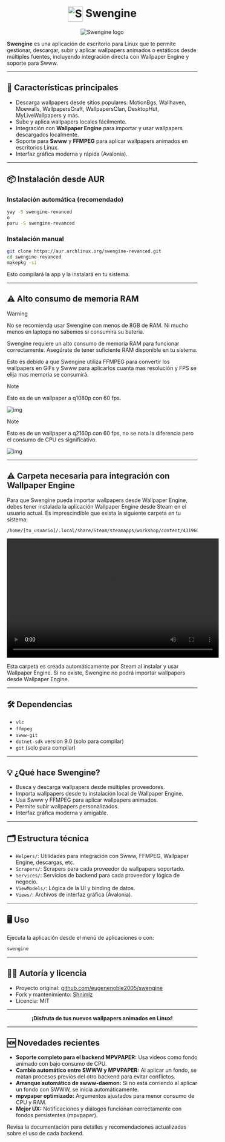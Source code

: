 <!-- Swengine logo -->
<!-- Icono y texto alado  -->
<h1 align="center"><img src="https://i.imgur.com/FsoLb79.png" alt="Swengine logo" width="40" style="vertical-align:middle;"/>&nbsp;Swengine</h1>

<p align="center">
  <img src="https://i.imgur.com/3zvwTU1.png" alt="Swengine logo"/>
</p>

**Swengine** es una aplicación de escritorio para Linux que te permite gestionar, descargar, subir y aplicar wallpapers animados o estáticos desde múltiples fuentes, incluyendo integración directa con Wallpaper Engine y soporte para Swww.

---

## 🚀 Características principales

- Descarga wallpapers desde sitios populares: MotionBgs, Wallhaven, Moewalls, WallpapersCraft, WallpapersClan, DesktopHut, MyLiveWallpapers y más.
- Sube y aplica wallpapers locales fácilmente.
- Integración con **Wallpaper Engine** para importar y usar wallpapers descargados localmente.
- Soporte para **Swww** y **FFMPEG** para aplicar wallpapers animados en escritorios Linux.
- Interfaz gráfica moderna y rápida (Avalonia).

---

## 📦 Instalación desde AUR

### Instalación automática (recomendado)

```sh
yay -S swengine-revanced
o
paru -S swengine-revanced
```

### Instalación manual

```sh
git clone https://aur.archlinux.org/swengine-revanced.git
cd swengine-revanced
makepkg -si
```

Esto compilará la app y la instalará en tu sistema.

---

## ⚠️ Alto consumo de memoria RAM

> [!WARNING]
> No se recomienda usar Swengine con menos de 8GB de RAM.
> Ni mucho menos en laptops no sabemos si consumira su bateria.

Swengine requiere un alto consumo de memoria RAM para funcionar correctamente. Asegúrate de tener suficiente RAM disponible en tu sistema.

Esto es debido a que Swengine utiliza FFMPEG para convertir los wallpapers en GIFs y Swww para aplicarlos cuanta mas resolución y FPS se elija mas memoria se consumirá.

> [!NOTE]
> Esto es de un wallpaper a q1080p con 60 fps.

![img](https://i.imgur.com/W8JxxZp.png)

> [!NOTE]
> Esto es de un wallpaper a q2160p con 60 fps, no se nota la diferencia pero el consumo de CPU es significativo.

![img](https://i.imgur.com/04mXS5w.png)


---

## ⚠️ Carpeta necesaria para integración con Wallpaper Engine

Para que Swengine pueda importar wallpapers desde Wallpaper Engine, debes tener instalada la aplicación Wallpaper Engine desde Steam en el usuario actual. Es imprescindible que exista la siguiente carpeta en tu sistema:

```
/home/[tu_usuario]/.local/share/Steam/steamapps/workshop/content/431960/
```

<video width="560" height="315" controls>
  <source src="https://i.imgur.com/LkrnLm7.mp4" type="video/mp4">
  Tu navegador no soporta la reproducción de video.
</video>

Esta carpeta es creada automáticamente por Steam al instalar y usar Wallpaper Engine. Si no existe, Swengine no podrá importar wallpapers desde Wallpaper Engine.

---

## 🛠️ Dependencias

- `vlc`
- `ffmpeg`
- `swww-git`
- `dotnet-sdk` version 9.0 (solo para compilar)
- `git` (solo para compilar)

---

## 💡 ¿Qué hace Swengine?

- Busca y descarga wallpapers desde múltiples proveedores.
- Importa wallpapers desde tu instalación local de Wallpaper Engine.
- Usa Swww y FFMPEG para aplicar wallpapers animados.
- Permite subir wallpapers personalizados.
- Interfaz gráfica moderna y amigable.

---

## 🗂️ Estructura técnica

- `Helpers/`: Utilidades para integración con Swww, FFMPEG, Wallpaper Engine, descargas, etc.
- `Scrapers/`: Scrapers para cada proveedor de wallpapers soportado.
- `Services/`: Servicios de backend para cada proveedor y lógica de negocio.
- `ViewModels/`: Lógica de la UI y binding de datos.
- `Views/`: Archivos de interfaz gráfica (Avalonia).

---

## 🖥️ Uso

Ejecuta la aplicación desde el menú de aplicaciones o con:

```sh
swengine
```

---

## 🧑‍💻 Autoría y licencia

- Proyecto original: [github.com/eugenenoble2005/swengine](https://github.com/eugenenoble2005/swengine)
- Fork y mantenimiento: [Shnimlz](https://github.com/Shnimlz)
- Licencia: MIT

---

<p align="center">
  <b>¡Disfruta de tus nuevos wallpapers animados en Linux!</b>
</p>

---

## 🆕 Novedades recientes

- **Soporte completo para el backend MPVPAPER:** Usa videos como fondo animado con bajo consumo de CPU.
- **Cambio automático entre SWWW y MPVPAPER:** Al aplicar un fondo, se matan procesos previos del otro backend para evitar conflictos.
- **Arranque automático de swww-daemon:** Si no está corriendo al aplicar un fondo con SWWW, se inicia automáticamente.
- **mpvpaper optimizado:** Argumentos ajustados para menor consumo de CPU y RAM.
- **Mejor UX:** Notificaciones y diálogos funcionan correctamente con fondos persistentes (mpvpaper).

Revisa la documentación para detalles y recomendaciones actualizadas sobre el uso de cada backend.
